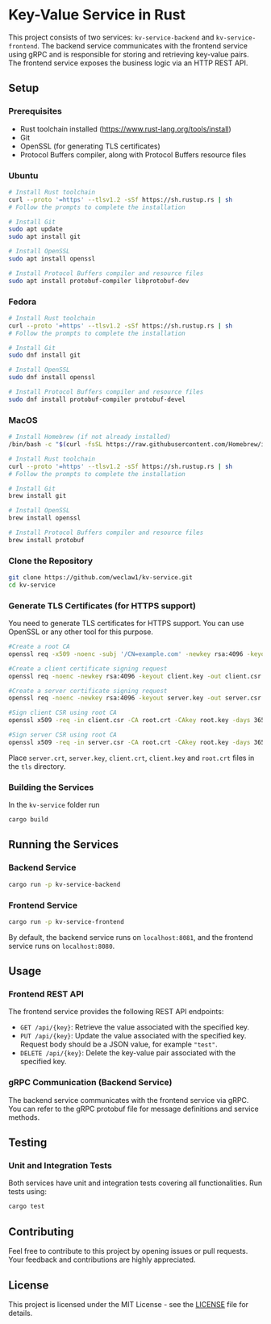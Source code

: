 # Key-Value Service in Rust

This project consists of two services: `kv-service-backend` and `kv-service-frontend`. The backend service communicates with the frontend service using gRPC and is responsible for storing and retrieving key-value pairs. The frontend service exposes the business logic via an HTTP REST API.

## Setup

### Prerequisites

- Rust toolchain installed (https://www.rust-lang.org/tools/install)
- Git
- OpenSSL (for generating TLS certificates)
- Protocol Buffers compiler, along with Protocol Buffers resource files

### Ubuntu

```bash
# Install Rust toolchain
curl --proto '=https' --tlsv1.2 -sSf https://sh.rustup.rs | sh
# Follow the prompts to complete the installation

# Install Git
sudo apt update
sudo apt install git

# Install OpenSSL
sudo apt install openssl

# Install Protocol Buffers compiler and resource files
sudo apt install protobuf-compiler libprotobuf-dev
```

### Fedora

```bash
# Install Rust toolchain
curl --proto '=https' --tlsv1.2 -sSf https://sh.rustup.rs | sh
# Follow the prompts to complete the installation

# Install Git
sudo dnf install git

# Install OpenSSL
sudo dnf install openssl

# Install Protocol Buffers compiler and resource files
sudo dnf install protobuf-compiler protobuf-devel
```


### MacOS

```bash
# Install Homebrew (if not already installed)
/bin/bash -c "$(curl -fsSL https://raw.githubusercontent.com/Homebrew/install/HEAD/install.sh)"

# Install Rust toolchain
curl --proto '=https' --tlsv1.2 -sSf https://sh.rustup.rs | sh
# Follow the prompts to complete the installation

# Install Git
brew install git

# Install OpenSSL
brew install openssl

# Install Protocol Buffers compiler and resource files
brew install protobuf
```


### Clone the Repository

```bash
git clone https://github.com/weclaw1/kv-service.git
cd kv-service
```

### Generate TLS Certificates (for HTTPS support)

You need to generate TLS certificates for HTTPS support. You can use OpenSSL or any other tool for this purpose.

```bash
#Create a root CA
openssl req -x509 -noenc -subj '/CN=example.com' -newkey rsa:4096 -keyout root.key -out root.crt

#Create a client certificate signing request
openssl req -noenc -newkey rsa:4096 -keyout client.key -out client.csr -subj '/CN=example.com' -addext subjectAltName=DNS:example.com

#Create a server certificate signing request
openssl req -noenc -newkey rsa:4096 -keyout server.key -out server.csr -subj '/CN=example.com' -addext subjectAltName=DNS:example.com

#Sign client CSR using root CA
openssl x509 -req -in client.csr -CA root.crt -CAkey root.key -days 365 -out client.crt -copy_extensions copy

#Sign server CSR using root CA
openssl x509 -req -in server.csr -CA root.crt -CAkey root.key -days 365 -out server.crt -copy_extensions copy
```

Place `server.crt`, `server.key`, `client.crt`, `client.key` and `root.crt` files in the `tls` directory.

### Building the Services
In the `kv-service` folder run

```bash
cargo build
```

## Running the Services

### Backend Service

```bash
cargo run -p kv-service-backend
```

### Frontend Service

```bash
cargo run -p kv-service-frontend
```

By default, the backend service runs on `localhost:8081`, and the frontend service runs on `localhost:8080`.

## Usage

### Frontend REST API

The frontend service provides the following REST API endpoints:

- `GET /api/{key}`: Retrieve the value associated with the specified key.
- `PUT /api/{key}`: Update the value associated with the specified key. Request body should be a JSON value, for example `"test"`.
- `DELETE /api/{key}`: Delete the key-value pair associated with the specified key.

### gRPC Communication (Backend Service)

The backend service communicates with the frontend service via gRPC. You can refer to the gRPC protobuf file for message definitions and service methods.

## Testing

### Unit and Integration Tests

Both services have unit and integration tests covering all functionalities. Run tests using:

```bash
cargo test
```

## Contributing

Feel free to contribute to this project by opening issues or pull requests. Your feedback and contributions are highly appreciated.

## License

This project is licensed under the MIT License - see the [LICENSE](https://github.com/weclaw1/kv-service/blob/main/LICENSE) file for details.